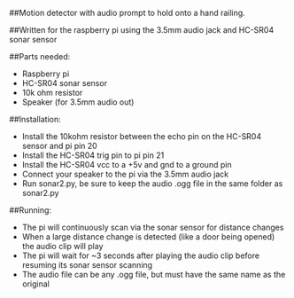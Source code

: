 ##Motion detector with audio prompt to hold onto a hand railing.

##Written for the raspberry pi using the 3.5mm audio jack and HC-SR04 sonar sensor

##Parts needed:
* Raspberry pi
* HC-SR04 sonar sensor
* 10k ohm resistor
* Speaker (for 3.5mm audio out)


##Installation:
* Install the 10kohm resistor between the echo pin on the HC-SR04 sensor and pi pin 20
* Install the HC-SR04 trig pin to pi pin 21
* Install the HC-SR04 vcc to a +5v and gnd to a ground pin
* Connect your speaker to the pi via the 3.5mm audio jack
* Run sonar2.py, be sure to keep the audio .ogg file in the same folder as sonar2.py


##Running:
* The pi will continuously scan via the sonar sensor for distance changes
* When a large distance change is detected (like a door being opened) the audio clip will play
* The pi will wait for ~3 seconds after playing the audio clip before resuming its sonar sensor scanning
* The audio file can be any .ogg file, but must have the same name as the original